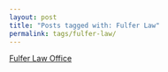 ```yaml
---
layout: post
title: "Posts tagged with: Fulfer Law"
permalink: tags/fulfer-law/
---
```

[Fulfer Law Office](/2011/07/fulfer-law-office)
